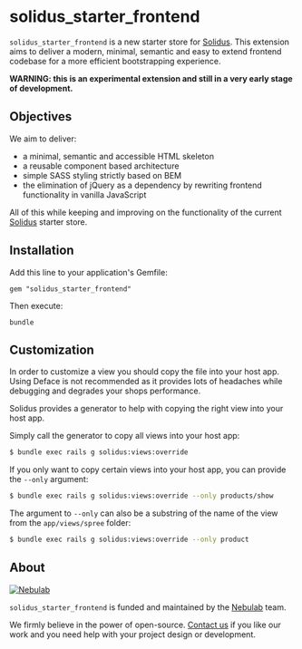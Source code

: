 # solidus_starter_frontend

`solidus_starter_frontend` is a new starter store for [Solidus][solidus]. This
extension aims to deliver a modern, minimal, semantic and easy to extend
frontend codebase for a more efficient bootstrapping experience.

**WARNING: this is an experimental extension and still in a very early stage of
development.**

## Objectives

We aim to deliver:

- a minimal, semantic and accessible HTML skeleton
- a reusable component based architecture
- simple SASS styling strictly based on BEM
- the elimination of jQuery as a dependency by rewriting frontend functionality
in vanilla JavaScript

All of this while keeping and improving on the functionality of the current
[Solidus][solidus] starter store.

## Installation

Add this line to your application's Gemfile:
```
gem "solidus_starter_frontend"
```

Then execute:
```
bundle
```

## Customization

In order to customize a view you should copy the file into your host app.
Using Deface is not recommended as it provides lots of headaches while
debugging and degrades your shops performance.

Solidus provides a generator to help with copying the right view into your host
app.

Simply call the generator to copy all views into your host app:
```bash
$ bundle exec rails g solidus:views:override
```

If you only want to copy certain views into your host app, you can provide the
`--only` argument:
```bash
$ bundle exec rails g solidus:views:override --only products/show
```

The argument to `--only` can also be a substring of the name of the view from
the `app/views/spree` folder:
```bash
$ bundle exec rails g solidus:views:override --only product
```

## About

[![Nebulab][nebulab-logo]][nebulab]

`solidus_starter_frontend` is funded and maintained by the [Nebulab][nebulab] team.

We firmly believe in the power of open-source. [Contact us][contact-us] if you
like our work and you need help with your project design or development.

[solidus]: http://solidus.io/
[nebulab]: http://nebulab.it/
[nebulab-logo]: http://nebulab.it/assets/images/public/logo.svg
[contact-us]: http://nebulab.it/contact-us/
